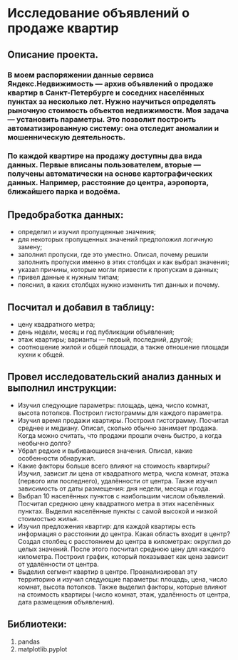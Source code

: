 # Исследование объявлений о продаже квартир
## Описание проекта.
### В моем распоряжении данные сервиса Яндекс.Недвижимость — архив объявлений о продаже квартир в Санкт-Петербурге и соседних населённых пунктах за несколько лет. Нужно научиться определять рыночную стоимость объектов недвижимости. Моя задача — установить параметры. Это позволит построить автоматизированную систему: она отследит аномалии и мошенническую деятельность.
### По каждой квартире на продажу доступны два вида данных. Первые вписаны пользователем, вторые — получены автоматически на основе картографических данных. Например, расстояние до центра, аэропорта, ближайшего парка и водоёма.
## Предобработка данных:
- определил и изучил пропущенные значения;
- для некоторых пропущенных значений предположил логичную замену;
- заполнил пропуски, где это уместно. Описал, почему решили заполнить пропуски именно в этих столбцах и как выбрал значения;
- указал причины, которые могли привести к пропускам в данных;
- привел данные к нужным типам;
- пояснил, в каких столбцах нужно изменить тип данных и почему.
## Посчитал и добавил в таблицу:
- цену квадратного метра;
- день недели, месяц и год публикации объявления;
- этаж квартиры; варианты — первый, последний, другой;
- соотношение жилой и общей площади, а также отношение площади кухни к общей.
## Провел исследовательский анализ данных и выполнил инструкции:
- Изучил следующие параметры: площадь, цена, число комнат, высота потолков. Построил гистограммы для каждого параметра.
- Изучил время продажи квартиры. Построил гистограмму. Посчитал среднее и медиану. Описал, сколько обычно занимает продажа. Когда можно считать, что продажи прошли очень быстро, а когда необычно долго?
- Убрал редкие и выбивающиеся значения. Описал, какие особенности обнаружил.
- Какие факторы больше всего влияют на стоимость квартиры? Изучил, зависит ли цена от квадратного метра, числа комнат, этажа (первого или последнего), удалённости от центра. Также изучил зависимость от даты размещения: дня недели, месяца и года.
- Выбрал 10 населённых пунктов с наибольшим числом объявлений. Посчитал среднюю цену квадратного метра в этих населённых пунктах. Выделил населённые пункты с самой высокой и низкой стоимостью жилья.
- Изучил предложения квартир: для каждой квартиры есть информация о расстоянии до центра. Какая область входит в центр? Создал столбец с расстоянием до центра в километрах: округлил до целых значений. После этого посчитал среднюю цену для каждого километра. Построил график, который показывает как цена зависит от удалённости от центра.
- Выделил сегмент квартир в центре. Проанализировал эту территорию и изучил следующие параметры: площадь, цена, число комнат, высота потолков. Также выделил факторы, которые влияют на стоимость квартиры (число комнат, этаж, удалённость от центра, дата размещения объявления).
## Библиотеки:
1. pandas
2. matplotlib.pyplot
